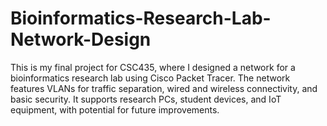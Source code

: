 # Bioinformatics-Research-Lab-Network-Design
This is my final project for CSC435, where I designed a network for a bioinformatics research lab using Cisco Packet Tracer. The network features VLANs for traffic separation, wired and wireless connectivity, and basic security. It supports research PCs, student devices, and IoT equipment, with potential for future improvements.
